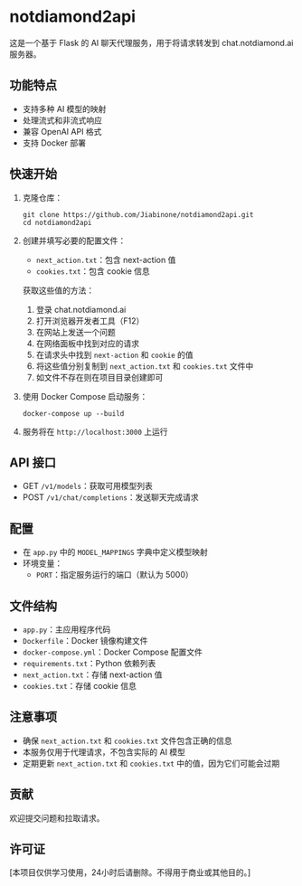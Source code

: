 # notdiamond2api

这是一个基于 Flask 的 AI 聊天代理服务，用于将请求转发到 chat.notdiamond.ai 服务器。

## 功能特点

- 支持多种 AI 模型的映射
- 处理流式和非流式响应
- 兼容 OpenAI API 格式
- 支持 Docker 部署

## 快速开始

1. 克隆仓库：

   ```
   git clone https://github.com/Jiabinone/notdiamond2api.git
   cd notdiamond2api
   ```

2. 创建并填写必要的配置文件：

   - `next_action.txt`：包含 next-action 值
   - `cookies.txt`：包含 cookie 信息

   获取这些值的方法：
   1. 登录 chat.notdiamond.ai
   2. 打开浏览器开发者工具（F12）
   3. 在网站上发送一个问题
   4. 在网络面板中找到对应的请求
   5. 在请求头中找到 `next-action` 和 `cookie` 的值
   6. 将这些值分别复制到 `next_action.txt` 和 `cookies.txt` 文件中
   7. 如文件不存在则在项目目录创建即可

3. 使用 Docker Compose 启动服务：

   ```
   docker-compose up --build
   ```

4. 服务将在 `http://localhost:3000` 上运行

## API 接口

- GET `/v1/models`：获取可用模型列表
- POST `/v1/chat/completions`：发送聊天完成请求

## 配置

- 在 `app.py` 中的 `MODEL_MAPPINGS` 字典中定义模型映射
- 环境变量：
  - `PORT`：指定服务运行的端口（默认为 5000）

## 文件结构

- `app.py`：主应用程序代码
- `Dockerfile`：Docker 镜像构建文件
- `docker-compose.yml`：Docker Compose 配置文件
- `requirements.txt`：Python 依赖列表
- `next_action.txt`：存储 next-action 值
- `cookies.txt`：存储 cookie 信息

## 注意事项

- 确保 `next_action.txt` 和 `cookies.txt` 文件包含正确的信息
- 本服务仅用于代理请求，不包含实际的 AI 模型
- 定期更新 `next_action.txt` 和 `cookies.txt` 中的值，因为它们可能会过期

## 贡献

欢迎提交问题和拉取请求。

## 许可证

[本项目仅供学习使用，24小时后请删除。不得用于商业或其他目的。]
